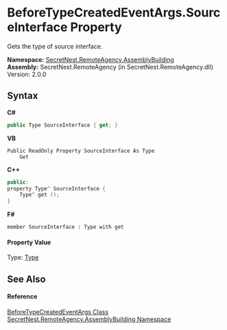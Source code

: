# BeforeTypeCreatedEventArgs.SourceInterface Property 
 

Gets the type of source interface.

**Namespace:**&nbsp;<a href="N_SecretNest_RemoteAgency_AssemblyBuilding">SecretNest.RemoteAgency.AssemblyBuilding</a><br />**Assembly:**&nbsp;SecretNest.RemoteAgency (in SecretNest.RemoteAgency.dll) Version: 2.0.0

## Syntax

**C#**<br />
``` C#
public Type SourceInterface { get; }
```

**VB**<br />
``` VB
Public ReadOnly Property SourceInterface As Type
	Get
```

**C++**<br />
``` C++
public:
property Type^ SourceInterface {
	Type^ get ();
}
```

**F#**<br />
``` F#
member SourceInterface : Type with get

```


#### Property Value
Type: <a href="https://docs.microsoft.com/dotnet/api/system.type" target="_blank">Type</a>

## See Also


#### Reference
<a href="T_SecretNest_RemoteAgency_AssemblyBuilding_BeforeTypeCreatedEventArgs">BeforeTypeCreatedEventArgs Class</a><br /><a href="N_SecretNest_RemoteAgency_AssemblyBuilding">SecretNest.RemoteAgency.AssemblyBuilding Namespace</a><br />